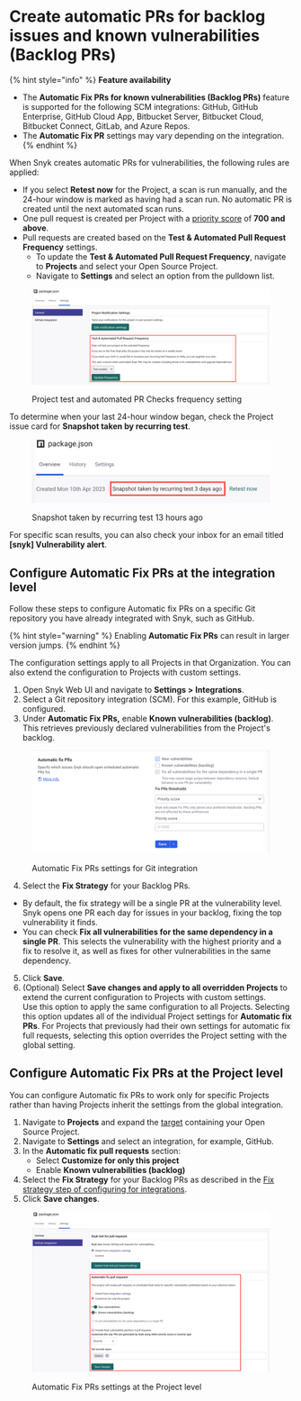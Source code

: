 # Create automatic PRs for backlog issues and known vulnerabilities (Backlog PRs)

{% hint style="info" %}
**Feature availability**

* The **Automatic Fix PRs for known vulnerabilities (Backlog PRs)** feature is supported for the following SCM integrations: GitHub, GitHub Enterprise, GitHub Cloud App, Bitbucket Server, Bitbucket Cloud, Bitbucket Connect, GitLab, and Azure Repos.
* The **Automatic Fix PR** settings may vary depending on the integration.
{% endhint %}

When Snyk creates automatic PRs for vulnerabilities, the following rules are applied:

* If you select **Retest now** for the Project, a scan is run manually, and the 24-hour window is marked as having had a scan run. No automatic PR is created until the next automated scan runs.
* One pull request is created per Project with a [priority score](../../../manage-risk/prioritize-issues-for-fixing/priority-score.md) of **700 and above**.
* Pull requests are created based on the **Test & Automated Pull Request Frequency** settings.
  * To update the **Test & Automated Pull Request Frequency**, navigate to **Projects** and select your Open Source Project.
  * Navigate to **Settings** and select an option from the pulldown list.

<figure><img src="../../../.gitbook/assets/project-settings-test-pull-request-frequency (1).png" alt="Project test and automated PR Checks frequency setting"><figcaption><p>Project test and automated PR Checks frequency setting</p></figcaption></figure>

To determine when your last 24-hour window began, check the Project issue card for **Snapshot taken by recurring test**.&#x20;

<figure><img src="../../../.gitbook/assets/project-snapshot-taken.png" alt="Snapshot taken by recurrint test 13 hours ago"><figcaption><p>Snapshot taken by recurring test 13 hours ago</p></figcaption></figure>

For specific scan results, you can also check your inbox for an email titled **\[snyk] Vulnerability alert**.

## Configure Automatic Fix PRs at the integration level

Follow these steps to configure Automatic fix PRs on a specific Git repository you have already integrated with Snyk, such as GitHub.

{% hint style="warning" %}
Enabling **Automatic Fix PRs** can result in larger version jumps.
{% endhint %}

The configuration settings apply to all Projects in that Organization. You can also extend the configuration to Projects with custom settings.

1. Open Snyk Web UI and navigate to **Settings >** **Integrations**.
2. Select a Git repository integration (SCM). For this example, GitHub is configured.
3. Under **Automatic Fix PRs,** enable **Known vulnerabilities (backlog)**.\
   This retrieves previously declared vulnerabilities from the Project's backlog.

<figure><img src="../../../.gitbook/assets/project-settings-github-automatic-fix-prs.png" alt="Automatic fix PRs settings for Git integration."><figcaption><p>Automatic Fix PRs settings for Git integration</p></figcaption></figure>

4. Select the **Fix Strategy** for your Backlog PRs.

* By default, the fix strategy will be a single PR at the vulnerability level. Snyk opens one PR each day for issues in your backlog, fixing the top vulnerability it finds.
* You can check **Fix all vulnerabilities for the same dependency in a single PR**. This selects the vulnerability with the highest priority and a fix to resolve it, as well as fixes for other vulnerabilities in the same dependency.

5. Click **Save**.
6. (Optional) Select **Save changes and apply to all overridden Projects** to extend the current configuration to Projects with custom settings.\
   Use this option to apply the same configuration to all Projects. Selecting this option updates all of the individual Project settings for **Automatic fix PRs**. For Projects that previously had their own settings for automatic fix full requests, selecting this option overrides the Project setting with the global setting.

## Configure Automatic Fix PRs at the Project level

You can configure Automatic fix PRs to work only for specific Projects rather than having Projects inherit the settings from the global integration.

1. Navigate to **Projects** and expand the [target](../../../snyk-admin/snyk-projects/#target) containing your Open Source Project.
2. Navigate to **Settings** and select an integration, for example, GitHub.
3. In the **Automatic fix pull requests** section:
   * Select **Customize for only this project**
   * Enable **Known vulnerabilities (backlog)**
4. Select the **Fix Strategy** for your Backlog PRs as described in the [Fix strategy step of configuring for integrations](create-automatic-prs-for-backlog-issues-and-known-vulnerabilities-backlog-prs.md#configure-automatic-fix-prs-at-the-integration-level).
5. Click **Save changes**.

<figure><img src="../../../.gitbook/assets/project-settings-github-integration-automatic-fix-pull-requests.png" alt="Automatic fix PRs settings at the Project level."><figcaption><p>Automatic Fix PRs settings at the Project level</p></figcaption></figure>

